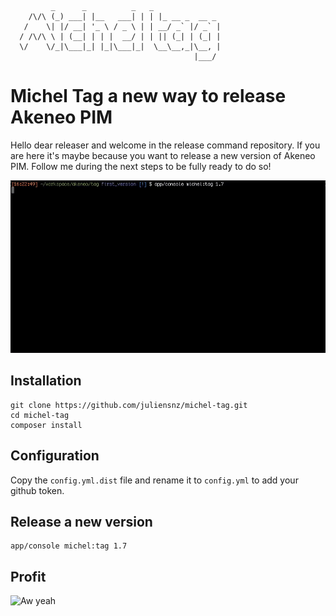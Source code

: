              _      _          _   _
        /\/\ (_) ___| |__   ___| | | |_ __ _  __ _
       /    \| |/ __| '_ \ / _ \ | | __/ _` |/ _` |
      / /\/\ \ | (__| | | |  __/ | | || (_| | (_| |
      \/    \/_|\___|_| |_|\___|_|  \__\__,_|\__, |
                                             |___/

# Michel Tag a new way to release Akeneo PIM

Hello dear releaser and welcome in the release command repository.
If you are here it's maybe because you want to release a new version of Akeneo PIM.
Follow me during the next steps to be fully ready to do so!

![How it works](src/Release/resources/michel.gif)

## Installation

    git clone https://github.com/juliensnz/michel-tag.git
    cd michel-tag
    composer install

## Configuration

Copy the `config.yml.dist` file and rename it to `config.yml` to add your github token.

## Release a new version

    app/console michel:tag 1.7

## Profit

![Aw yeah](https://emoji.slack-edge.com/T031L1UKF/aw_yeah/90d43114be891d80.gif)
